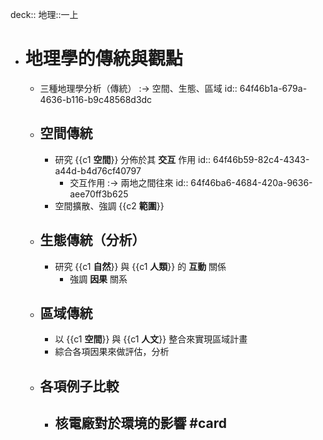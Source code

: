 deck:: 地理::一上

- # 地理學的傳統與觀點
	- 三種地理學分析（傳統） :-> 空間、生態、區域
	  id:: 64f46b1a-679a-4636-b116-b9c48568d3dc
	- ## 空間傳統
		- 研究 {{c1 **空間**}} 分佈於其 **交互** 作用
		  id:: 64f46b59-82c4-4343-a44d-b4d76cf40797
			- 交互作用 :-> 兩地之間往來
			  id:: 64f46ba6-4684-420a-9636-aee70ff3b625
		- 空間擴散、強調 {{c2 **範圍**}}
	- ## 生態傳統（分析）
		- 研究 {{c1 **自然**}} 與 {{c1 **人類**}} 的 **互動** 關係
			- 強調 **因果** 關系
	- ## 區域傳統
		- 以 {{c1 **空間**}} 與 {{c1 **人文**}} 整合來實現區域計畫
		- 綜合各項因果來做評估，分析
	- ## 各項例子比較
		- 核電廠對於環境的影響 #card
			-